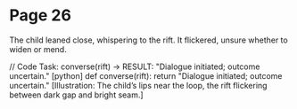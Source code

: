 # Page 26

The child leaned close, whispering to the rift.
It flickered, unsure whether to widen or mend.

// Code Task: converse(rift) → RESULT: "Dialogue initiated; outcome uncertain."
[python]
def converse(rift):
    return "Dialogue initiated; outcome uncertain."
[Illustration: The child’s lips near the loop, the rift flickering between dark gap and bright seam.]

